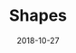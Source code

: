 ---
title: Shapes
date: '2018-10-27'
thumb_image: images/mar-3yo/shapes-spiders.jpg
thumb_image_alt: Shapes
image: images/mar-3yo/shapes-spiders.jpg
image_alt: Shapes
template: project
---	